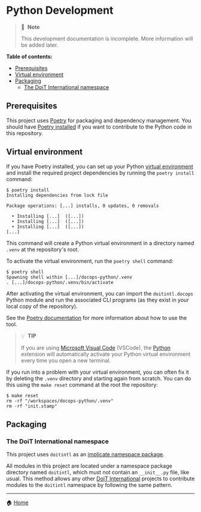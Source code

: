 # Python Development

> 📝&nbsp;&nbsp;**Note**
>
> This development documentation is incomplete. More information will be added
> later.

**Table of contents:**

- [Prerequisites](#prerequisites)
- [Virtual environment](#virtual-environment)
- [Packaging](#packaging)
  - [The DoiT International namespace](#the-doit-international-namespace)

## Prerequisites

This project uses [Poetry][poetry] for packaging and dependency management. You
should have [Poetry installed][poetry-install] if you want to contribute to the
Python code in this repository.

[poetry]: https://python-poetry.org/
[poetry-install]: https://python-poetry.org/docs/#installation

## Virtual environment

If you have Poetry installed, you can set up your Python [virtual
environment][poetry-venv] and install the required project dependencies by
running the `poetry install` command:

<!-- TODO: Replace this with instructions that use the Makefile -->

```console
$ poetry install
Installing dependencies from lock file

Package operations: [...] installs, 0 updates, 0 removals

  • Installing [...]  ([...])
  • Installing [...]  ([...])
  • Installing [...]  ([...])
[...]
```

This command will create a Python virtual environment in a directory named
`.venv` at the repository's root.

To activate the virtual environment, run the `poetry shell` command:

```console
$ poetry shell
Spawning shell within [...]/docops-python/.venv
. [...]/docops-python/.venv/bin/activate
```

After activating the virtual environment, you can import the `doitintl.docops`
Python module and run the associated CLI programs (as they exist in your local
copy of the repository).

See the [Poetry documentation][poetry-docs] for more information about how to
use the tool.

> 💡&nbsp;&nbsp;**TIP**
>
> If you are using [Microsoft Visual Code][vscode] (VSCode), the
> [Python][vscode-python] extension will automatically activate your Python
> virtual environment every time you open a new terminal.

<!---
TODO: Replace this next paragraph with instructions for using `make reset`
-->

If you run into a problem with your virtual environment, you can often fix it
by deleting the `.venv` directory and starting again from scratch. You can do
this using the `make reset` command at the root the repository:

```console
$ make reset
rm -rf "/workspaces/docops-python/.venv"
rm -rf "init.stamp"
```

[poetry-venv]: https://python-poetry.org/docs/managing-environments/
[poetry-docs]: https://python-poetry.org/docs/basic-usage/
[vscode]: https://code.visualstudio.com/
[vscode-python]: https://marketplace.visualstudio.com/items?itemName=ms-python.python

## Packaging

### The DoiT International namespace

This project uses `doitintl` as an [implicate namespace package][pep-420].

All modules in this project are located under a namespace package directory
named `doitintl`, which must not contain an `__init__.py` file, like usual.
This method allows any other [DoiT International](https://github.com/doitintl)
projects to contribute modules to the `doitintl` namespace by following the
same pattern.

[pep-420]: https://www.python.org/dev/peps/pep-0420/
[doitintl]: https://github.com/doitintl

---

🏠 [Home][home]

[home]: https://github.com/doitintl/docops-python
